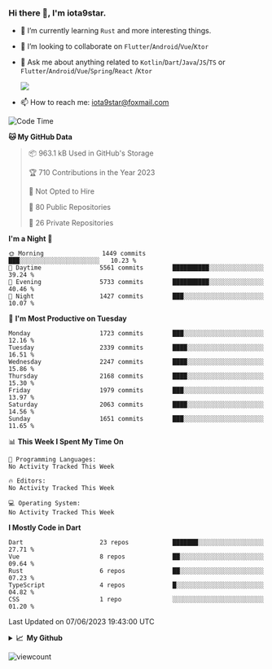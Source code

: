 ### Hi there 👋, I'm iota9star.

- 🌱 I’m currently learning `Rust` and more interesting things.
- 👯 I’m looking to collaborate on `Flutter`/`Android`/`Vue`/`Ktor`
- 💬 Ask me about anything related to `Kotlin`/`Dart`/`Java`/`JS`/`TS` or `Flutter`/`Android`/`Vue`/`Spring`/`React`
  /`Ktor`
  
  ![](https://github-readme-stats.vercel.app/api/top-langs?username=iota9star&show_icons=true&locale=en&layout=compact)
  
- 📫 How to reach me: [iota9star@foxmail.com](iota9star@foxmail.com)


<!--START_SECTION:waka-->
![Code Time](http://img.shields.io/badge/Code%20Time-3%2C090%20hrs%2054%20mins-blue)

**🐱 My GitHub Data** 

> 📦 963.1 kB Used in GitHub's Storage 
 > 
> 🏆 710 Contributions in the Year 2023
 > 
> 🚫 Not Opted to Hire
 > 
> 📜 80 Public Repositories 
 > 
> 🔑 26 Private Repositories 
 > 
**I'm a Night 🦉** 

```text
🌞 Morning                1449 commits        ███░░░░░░░░░░░░░░░░░░░░░░   10.23 % 
🌆 Daytime                5561 commits        ██████████░░░░░░░░░░░░░░░   39.24 % 
🌃 Evening                5733 commits        ██████████░░░░░░░░░░░░░░░   40.46 % 
🌙 Night                  1427 commits        ███░░░░░░░░░░░░░░░░░░░░░░   10.07 % 
```
📅 **I'm Most Productive on Tuesday** 

```text
Monday                   1723 commits        ███░░░░░░░░░░░░░░░░░░░░░░   12.16 % 
Tuesday                  2339 commits        ████░░░░░░░░░░░░░░░░░░░░░   16.51 % 
Wednesday                2247 commits        ████░░░░░░░░░░░░░░░░░░░░░   15.86 % 
Thursday                 2168 commits        ████░░░░░░░░░░░░░░░░░░░░░   15.30 % 
Friday                   1979 commits        ███░░░░░░░░░░░░░░░░░░░░░░   13.97 % 
Saturday                 2063 commits        ████░░░░░░░░░░░░░░░░░░░░░   14.56 % 
Sunday                   1651 commits        ███░░░░░░░░░░░░░░░░░░░░░░   11.65 % 
```


📊 **This Week I Spent My Time On** 

```text
💬 Programming Languages: 
No Activity Tracked This Week

🔥 Editors: 
No Activity Tracked This Week

💻 Operating System: 
No Activity Tracked This Week
```

**I Mostly Code in Dart** 

```text
Dart                     23 repos            ███████░░░░░░░░░░░░░░░░░░   27.71 % 
Vue                      8 repos             ██░░░░░░░░░░░░░░░░░░░░░░░   09.64 % 
Rust                     6 repos             ██░░░░░░░░░░░░░░░░░░░░░░░   07.23 % 
TypeScript               4 repos             █░░░░░░░░░░░░░░░░░░░░░░░░   04.82 % 
CSS                      1 repo              ░░░░░░░░░░░░░░░░░░░░░░░░░   01.20 % 
```




 Last Updated on 07/06/2023 19:43:00 UTC
<!--END_SECTION:waka-->

<details>
  <summary><b>📈&nbsp;&nbsp;My Github</b></summary>
  <br>
  <img src='https://github-profile-trophy.vercel.app/?username=iota9star'>
  <img src='https://bad-apple-github-readme.vercel.app/api?show_bg=1&username=iota9star&hide_title=true'>
  <img src='http://cr-skills-chart-widget.azurewebsites.net/api/api?username=iota9star'>
  <img src='https://github-readme-stats.vercel.app/api/wakatime?username=iota9star&layout=compact'>
</details>


![viewcount](https://count.getloli.com/get/@iota9star?theme=rule34)
